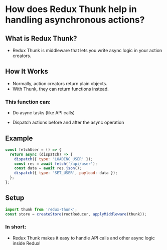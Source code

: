# How does Redux Thunk help in handling asynchronous actions?

## What is Redux Thunk?
- Redux Thunk is middleware that lets you write async logic in your action creators.

## How It Works
- Normally, action creators return plain objects.
- With Thunk, they can return functions instead.

### This function can:
- Do async tasks (like API calls)

- Dispatch actions before and after the async operation

## Example
```js
const fetchUser = () => {
  return async (dispatch) => {
    dispatch({ type: 'LOADING_USER' });
    const res = await fetch('/api/user');
    const data = await res.json();
    dispatch({ type: 'SET_USER', payload: data });
  };
};
```
## Setup
```js
import thunk from 'redux-thunk';
const store = createStore(rootReducer, applyMiddleware(thunk));
```
 ### In short: 
- Redux Thunk makes it easy to handle API calls and other async logic inside Redux!